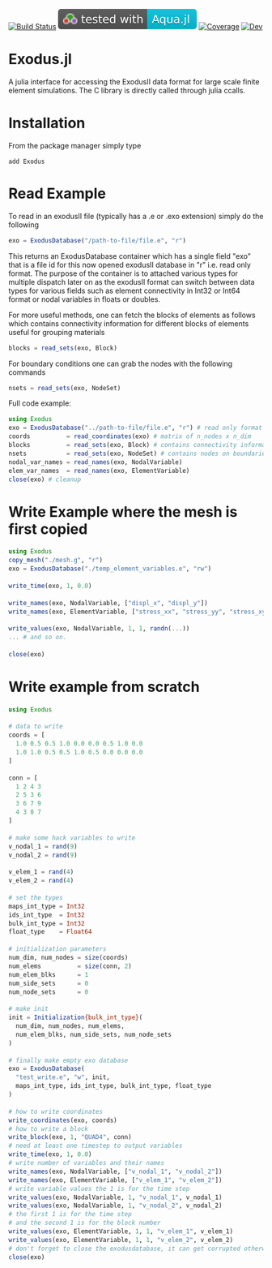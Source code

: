 [![Build Status](https://github.com/cmhamel/Exodus.jl/workflows/CI/badge.svg)](https://github.com/cmhamel/Exodus.jl/actions?query=workflow%3ACI)
[![Aqua QA](https://raw.githubusercontent.com/JuliaTesting/Aqua.jl/master/badge.svg)](https://github.com/JuliaTesting/Aqua.jl)
[![Coverage](https://codecov.io/gh/cmhamel/Exodus.jl/branch/master/graph/badge.svg)](https://codecov.io/gh/cmhamel/Exodus.jl) 
[![Dev](https://img.shields.io/badge/docs-dev-blue.svg)](https://cmhamel.github.io/Exodus.jl/dev/) 




# Exodus.jl
A julia interface for accessing the ExodusII data format for large scale finite element simulations. The C library is directly called through julia ccalls. 

# Installation
From the package manager simply type
```
add Exodus
```

# Read Example
To read in an exodusII file (typically has a .e or .exo extension) simply do the following

```julia
exo = ExodusDatabase("/path-to-file/file.e", "r")
```
This returns an ExodusDatabase container which has a single field "exo" that is a file id for this now opened exodusII database in "r" i.e. read only format. The purpose of the container is to attached various types for multiple dispatch later on as the exodusII format can switch between data types for various fields such as element connectivity in Int32 or Int64 format or nodal variables in floats or doubles.

For more useful methods, one can fetch the blocks of elements as follows which contains connectivity information for different blocks of elements useful for grouping materials
```julia
blocks = read_sets(exo, Block)
```
For boundary conditions one can grab the nodes with the following commands
```julia
nsets = read_sets(exo, NodeSet)
```

Full code example:
```julia
using Exodus
exo = ExodusDatabase("../path-to-file/file.e", "r") # read only format
coords          = read_coordinates(exo) # matrix of n_nodes x n_dim
blocks          = read_sets(exo, Block) # contains connectivity information
nsets           = read_sets(exo, NodeSet) # contains nodes on boundaries
nodal_var_names = read_names(exo, NodalVariable)
elem_var_names  = read_names(exo, ElementVariable)
close(exo) # cleanup
```

# Write Example where the mesh is first copied
```julia
using Exodus
copy_mesh("./mesh.g", "r")
exo = ExodusDatabase("./temp_element_variables.e", "rw")

write_time(exo, 1, 0.0)

write_names(exo, NodalVariable, ["displ_x", "displ_y"])
write_names(exo, ElementVariable, ["stress_xx", "stress_yy", "stress_xy"])

write_values(exo, NodalVariable, 1, 1, randn(...))
... # and so on.

close(exo)
```

# Write example from scratch
```julia
using Exodus

# data to write
coords = [
  1.0 0.5 0.5 1.0 0.0 0.0 0.5 1.0 0.0
  1.0 1.0 0.5 0.5 1.0 0.5 0.0 0.0 0.0
]

conn = [
  1 2 4 3
  2 5 3 6
  3 6 7 9
  4 3 8 7
]

# make some hack variables to write
v_nodal_1 = rand(9)
v_nodal_2 = rand(9)

v_elem_1 = rand(4)
v_elem_2 = rand(4)

# set the types
maps_int_type = Int32
ids_int_type  = Int32
bulk_int_type = Int32
float_type    = Float64

# initialization parameters
num_dim, num_nodes = size(coords)
num_elems          = size(conn, 2)
num_elem_blks      = 1
num_side_sets      = 0
num_node_sets      = 0

# make init
init = Initialization{bulk_int_type}(
  num_dim, num_nodes, num_elems,
  num_elem_blks, num_side_sets, num_node_sets
)

# finally make empty exo database
exo = ExodusDatabase(
  "test_write.e", "w", init,
  maps_int_type, ids_int_type, bulk_int_type, float_type
)

# how to write coordinates
write_coordinates(exo, coords)
# how to write a block
write_block(exo, 1, "QUAD4", conn)
# need at least one timestep to output variables
write_time(exo, 1, 0.0)
# write number of variables and their names
write_names(exo, NodalVariable, ["v_nodal_1", "v_nodal_2"])
write_names(exo, ElementVariable, ["v_elem_1", "v_elem_2"])
# write variable values the 1 is for the time step
write_values(exo, NodalVariable, 1, "v_nodal_1", v_nodal_1)
write_values(exo, NodalVariable, 1, "v_nodal_2", v_nodal_2)
# the first 1 is for the time step 
# and the second 1 is for the block number
write_values(exo, ElementVariable, 1, 1, "v_elem_1", v_elem_1)
write_values(exo, ElementVariable, 1, 1, "v_elem_2", v_elem_2)
# don't forget to close the exodusdatabase, it can get corrupted otherwise if you're writing
close(exo)
```
